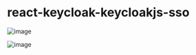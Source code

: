 # react-keycloak-keycloakjs-sso

![image](https://github.com/user-attachments/assets/b8927395-93dd-4713-93e9-308f038f7102)

![image](https://github.com/user-attachments/assets/b4167e67-c7ff-4ba4-8c7f-efb7bdea0b64)
